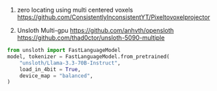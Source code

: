 1. zero locating using multi centered voxels
        https://github.com/ConsistentlyInconsistentYT/Pixeltovoxelprojector


2. Unsloth Multi-gpu
        https://github.com/anhvth/opensloth
        https://github.com/thad0ctor/unsloth-5090-multiple
```python
from unsloth import FastLanguageModel
model, tokenizer = FastLanguageModel.from_pretrained(
    "unsloth/Llama-3.3-70B-Instruct",
    load_in_4bit = True,
    device_map = "balanced",
)
```
